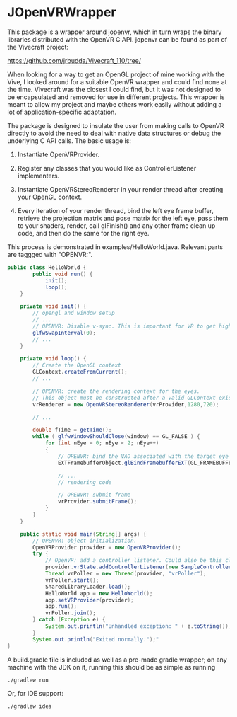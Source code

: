JOpenVRWrapper
==============

This package is a wrapper around jopenvr, which in turn wraps the binary 
libraries distributed with the OpenVR C API. jopenvr can be found as part 
of the Vivecraft project: 

https://github.com/jrbudda/Vivecraft_110/tree/

When looking for a way to get an OpenGL project of mine working with the Vive, 
I looked around for a suitable OpenVR wrapper and could find none at the time. 
Vivecraft was the closest I could find, but it was not designed to be 
encapsulated and removed for use in different projects. This wrapper 
is meant to allow my project and maybe others work easily without adding 
a lot of application-specific adaptation.

The package is designed to insulate the user from making calls to OpenVR
directly to avoid the need to deal with native data structures or debug the
underlying C API calls. The basic usage is:

1. Instantiate OpenVRProvider.

2. Register any classes that you would like as ControllerListener implementers.

3. Instantiate OpenVRStereoRenderer in your render thread after creating your
   OpenGL context.

4. Every iteration of your render thread, bind the left eye frame buffer,
  retrieve the projection matrix and pose matrix for the left eye, pass them to
  your shaders, render, call glFinish() and any other frame clean up code, and
  then do the same for the right eye.

This process is demonstrated in examples/HelloWorld.java. Relevant parts are
taggged with "OPENVR:".

```Java
public class HelloWorld {
        public void run() {
            init();
            loop();
    }

    private void init() {
        // opengl and window setup
        // ...
        // OPENVR: Disable v-sync. This is important for VR to get high frame rates.
        glfwSwapInterval(0);
        // ...
    }

    private void loop() {
        // Create the OpenGL context
        GLContext.createFromCurrent();
        // ...

        // OPENVR: create the rendering context for the eyes.
        // This object must be constructed after a valid GLContext exists.
        vrRenderer = new OpenVRStereoRenderer(vrProvider,1280,720);

        // ...

        double fTime = getTime();
        while ( glfwWindowShouldClose(window) == GL_FALSE ) {
            for (int nEye = 0; nEye < 2; nEye++)
            {
                // OPENVR: bind the VAO associated with the target eye
                EXTFramebufferObject.glBindFramebufferEXT(GL_FRAMEBUFFER_EXT,vrRenderer.getTextureHandleForEyeFramebuffer(nEye));

                // ...
                // rendering code

                // OPENVR: submit frame
                vrProvider.submitFrame();
            }
        }
    }

    public static void main(String[] args) {
        // OPENVR: object initialization.
        OpenVRProvider provider = new OpenVRProvider();
        try {
            // OpenVR: add a controller listener. Could also be this class if we wanted.
            provider.vrState.addControllerListener(new SampleControllerListener());
            Thread vrPoller = new Thread(provider, "vrPoller");
            vrPoller.start();
            SharedLibraryLoader.load();
            HelloWorld app = new HelloWorld();
            app.setVRProvider(provider);
            app.run();
            vrPoller.join();
        } catch (Exception e) {
            System.out.println("Unhandled exception: " + e.toString());
        }
        System.out.println("Exited normally.");"
}
```

A build.gradle file is included as well as a pre-made gradle wrapper; on any
machine with the JDK on it, running this should be as simple as running

```
./gradlew run
```

Or, for IDE support:

```
./gradlew idea
```
